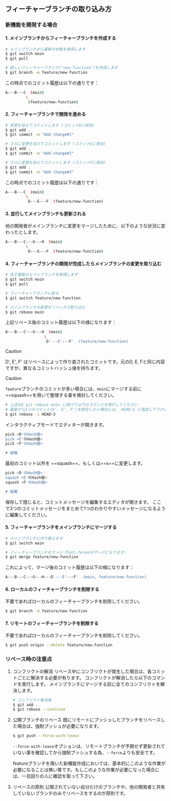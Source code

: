 ## フィーチャーブランチの取り込み方

### 新機能を開発する場合

#### 1. メインブランチからフィーチャーブランチを作成する

```bash
# メインブランチから最新の状態を取得します
$ git switch main
$ git pull

# 新しいフィーチャーブランチ("new-function")を作成します
$ git branch -m feature/new-function
```

この時点でのコミット履歴は以下の通りです：

```bash
A---B---C  (main)
         \
          (feature/new-function)
```



#### 2. フィーチャーブランチで開発を進める

```bash
# 変更を加えてコミットします (コミットDに相当)
$ git add .
$ git commit -m "Add change#1"

# さらに変更を加えてコミットします (コミットEに相当)
$ git add .
$ git commit -m "Add change#2"

# さらに変更を加えてコミットします (コミットFに相当)
$ git add .
$ git commit -m "Add change#3"
```

この時点でのコミット履歴は以下の通りです：

```bash
A---B---C  (main)
         \
          D---E---F  (feature/new-function)
```



#### 3. 並行してメインブランチも更新される

他の開発者がメインブランチに変更をマージしたために、以下のような状況に変わったとします。

```bash
A---B---C---G---H  (main)
         \
          D---E---F  (feature/new-function)
```



#### 4. フィーチャーブランチの開発が完成したらメインブランチの変更を取り込む

```bash
# 先ず最新のメインブランチを取得します
$ git switch main
$ git pull

# フィーチャーブランチに戻る
$ git switch feature/new-function

# メインブランチの変更をリベースで取り込む
$ git rebase main
```

上記リベース後のコミット履歴は以下の様になります：

```bash
A---B---C---G---H  (main)
                 \
                  D'---E'---F'  (feature/new-function)
```

> [!CAUTION]
>
> D', E', F' はリベースによって作り直されたコミットです。元のD, E, Fと同じ内容ですが、異なるコミットハッシュ値を持ちます。 

> [!Caution]
>
> `feature`ブランチのコミットが多い場合には、`main`にマージする前に==squash==を用いて整理する事を検討してください。
>
> ```bash
> # 上述の$ git rebase main に続けて以下のコマンドを実行してください
> # 最新から3つのコミット(D', E', F')を統合したい場合には、 HEAD~3 と指定して下さい
> $ git rebase -i HEAD~3
> ```
>
> インタラクティブモードでエディターが開きます。
>
> ```bash
> pick <D'のHash値>
> pick <E'のHash値>
> pick <F'のHash値>
> 
> # 省略
> ```
>
> 最初のコミット以外を ==squash==、もしくは==s==に変更します。
> 
>```bash
> pick <D'のHash値>
> squash <E'のHash値>
> squash <F'のHash値>
> 
> # 省略
> ```
> 
>保存して閉じると、コミットメッセージを編集するエディタが開きます。
> ここで3つのコミットメッセージをまとめて1つのわかりやすいメッセージになるように編集してください。



#### 5. フィーチャーブランチをメインブランチにマージする

```bash
# メインブランチに切り替えます
$ git switch main

# フィーチャーブランチをマージ（fast-forwardマージになります）
$ git merge feature/new-function
```

これによって、マージ後のコミット履歴は以下の様になります：

```bash
A---B---C---G---H---D'---E'---F'  (main, feature/new-function)
```



#### 6. ローカルのフィーチャーブランチを削除する

不要であればローカルのフィーチャーブランチを削除してください。

```bash
$ git branch -d feature/new-function
```



#### 7. リモートのフィーチャーブランチを削除する

不要であればローカルのフィーチャーブランチを削除してください。

```bash
$ git push origin --delete feature/new-function
```



### リベース時の注意点

1. コンフリクトの解消
   リベース中にコンフリクトが発生した場合は、各コミットごとに解決する必要が有ります。
   コンフリクトが解消したら以下のコマンドを実行します。
   メインブランチにマージする前に全てのコンフリクトを解決します。

   ```bash
   # コンフリクト解消後
   $ git add .
   $ git rebase --continue
   ```

2. 公開ブランチのリベース
   既にリモートにプッシュしたブランチをリベースした場合は、強制プッシュが必要になります。

   ```bash
   $ git push --force-with-lease
   ```

   `--force-with-lease`オプションは、リモートブランチが予期せず更新されていない事を確認してから強制プッシュする為、`--force`よりも安全です。

   featureブランチを用いた新機能作成においては、基本的にこのような作業が必要になることは無い筈です。もしこのような作業が必要になった場合には、一旦回りの人に確認を取って下さい。

3. リベースの原則
   公開されていない自分だけのブランチや、他の開発者と共有していないブランチのみでリベースをするのが原則です。

